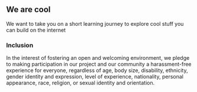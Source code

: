## We are cool
We want to take you on a short learning journey to explore cool stuff you can build on the internet
### Inclusion
In the interest of fostering an open and welcoming environment, we pledge to making participation in our project and our community a harassment-free experience for everyone, regardless of age, body size, disability, ethnicity, gender identity and expression, level of experience, nationality, personal appearance, race, religion, or sexual identity and orientation.
